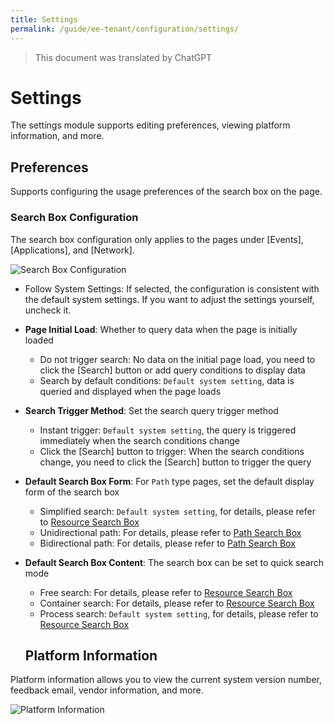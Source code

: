 ```yaml
---
title: Settings
permalink: /guide/ee-tenant/configuration/settings/
---
```


> This document was translated by ChatGPT

# Settings

The settings module supports editing preferences, viewing platform information, and more.

## Preferences

Supports configuring the usage preferences of the search box on the page.

### Search Box Configuration

The search box configuration only applies to the pages under [Events], [Applications], and [Network].

![Search Box Configuration](https://yunshan-guangzhou.oss-cn-beijing.aliyuncs.com/pub/pic/202405166645a4bfcef96.png)

- Follow System Settings: If selected, the configuration is consistent with the default system settings. If you want to adjust the settings yourself, uncheck it.
- **Page Initial Load**: Whether to query data when the page is initially loaded
  - Do not trigger search: No data on the initial page load, you need to click the [Search] button or add query conditions to display data
  - Search by default conditions: `Default system setting`, data is queried and displayed when the page loads
- **Search Trigger Method**: Set the search query trigger method
  - Instant trigger: `Default system setting`, the query is triggered immediately when the search conditions change
  - Click the [Search] button to trigger: When the search conditions change, you need to click the [Search] button to trigger the query
- **Default Search Box Form**: For `Path` type pages, set the default display form of the search box
  - Simplified search: `Default system setting`, for details, please refer to [Resource Search Box](../query/service-search/)
  - Unidirectional path: For details, please refer to [Path Search Box](../query/path-search/)
  - Bidirectional path: For details, please refer to [Path Search Box](../query/path-search/)
- **Default Search Box Content**: The search box can be set to quick search mode

  - Free search: For details, please refer to [Resource Search Box](../query/service-search/)
  - Container search: For details, please refer to [Resource Search Box](../query/service-search/)
  - Process search: `Default system setting`, for details, please refer to [Resource Search Box](../query/service-search/)

  ## Platform Information

Platform information allows you to view the current system version number, feedback email, vendor information, and more.

![Platform Information](https://yunshan-guangzhou.oss-cn-beijing.aliyuncs.com/pub/pic/202405166645829f09cbb.png)
